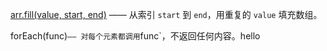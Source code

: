[arr.fill(value, start, end)](https://developer.mozilla.org/zh/docs/Web/JavaScript/Reference/Global_Objects/Array/fill) —— 从索引 `start` 到 `end`，用重复的 `value` 填充数组。 

forEach(func)` —— 对每个元素都调用 `func`，不返回任何内容。hello